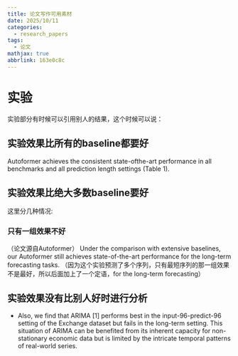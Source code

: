 ```yaml
---
title: 论文写作可用素材
date: 2025/10/11
categories:
  - research_papers
tags:
  - 论文
mathjax: true
abbrlink: 163e0c8c
---
```


# 实验


实验部分有时候可以引用别人的结果，这个时候可以说：

## 实验效果比所有的baseline都要好
 Autoformer achieves the consistent state-ofthe-art performance in all benchmarks and all prediction length settings (Table 1). 



##   实验效果比绝大多数baseline要好

这里分几种情况:

### 只有一组效果不好
（论文源自Autoformer）
Under the comparison with extensive baselines, our Autoformer still achieves state-of-the-art performance for the long-term forecasting tasks.
（因为这个实验预测了多个序列，只有最短序列的那一组效果不是最好，所以后面加上了一个定语，for the long-term forecasting）

## 实验效果没有比别人好时进行分析

-   Also, we find that ARIMA [1] performs best in the input-96-predict-96 setting of the Exchange dataset but fails in the long-term setting. This situation of ARIMA can be benefited from its inherent capacity for non-stationary economic data but is limited by the intricate temporal patterns of real-world series.

